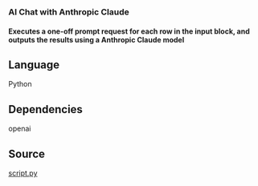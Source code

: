 ### AI Chat with Anthropic Claude

#### Executes a one-off prompt request for each row in the input block, and outputs the results using a Anthropic Claude model 

## Language
Python

## Dependencies
openai

## Source
[script.py](https://github.com/visokio/omniscope-custom-blocks/blob/master/Connectors/AI%20Chat%20Anthropic%20Claude/script.py)
